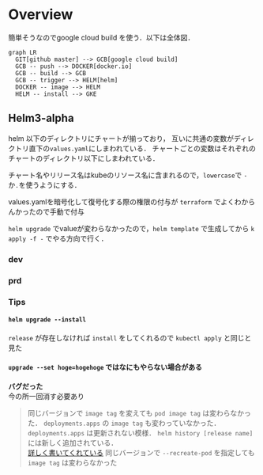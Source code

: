 <head>
<script src="https://unpkg.com/mermaid@8.0.0/dist/mermaid.min.js"></script>
<script>
const mermaiding = function() {
    const elements = document.querySelectorAll("pre>code.language-mermaid");
    for (let i = 0; i < elements.length; i++) {
        const e = elements[i];
        const pre = e.parentElement;
        const replace = function(graph) {
            const elem = document.createElement('div');
            elem.innerHTML = graph;
            elem.className = 'mermaid';
            elem.setAttribute('data-processed', 'true');
            pre.parentElement.replaceChild(elem, pre);
        }
        mermaid.mermaidAPI.render('id' + i, e.textContent, replace);
    }
}

if (document.readyState == 'interactive' || document.readyState == 'complete') {
    mermaiding();
}else{
    document.addEventListener("DOMContentLoaded", mermaiding);
}
</script>
</head>

# Overview
簡単そうなのでgoogle cloud build を使う．以下は全体図．
```mermaid
graph LR
  GIT[github master] --> GCB[google cloud build]
  GCB -- push --> DOCKER[docker.io]
  GCB -- build --> GCB 
  GCB -- trigger --> HELM[helm]
  DOCKER -- image --> HELM
  HELM -- install --> GKE
```

## Helm3-alpha
helm 以下のディレクトリにチャートが揃っており，
互いに共通の変数がディレクトリ直下の`values.yaml`にしまわれている．
チャートごとの変数はそれぞれのチャートのディレクトリ以下にしまわれている．

チャート名やリリース名はkubeのリソース名に含まれるので，`lowercase`で
`-`か`.`を使うようにする．

values.yamlを暗号化して復号化する際の権限の付与が `terraform` でよくわからんかったので手動で付与

`helm upgrade` でvalueが変わらなかったので，`helm template` で生成してから `k apply -f -` でやる方向で行く．


### dev
### prd

### Tips
#### `helm upgrade --install`
`release` が存在しなければ `install` をしてくれるので `kubectl apply` と同じと見た
#### `upgrade --set hoge=hogehoge` ではなにもやらない場合がある
**バグだった**  
今の所一回消す必要あり
>同じバージョンで `image tag` を変えても `pod image tag` は変わらなかった．
`deployments.apps` の `image tag` も変わっていなかった．
`deployments.apps` は更新されない模様．
`helm history [release name]` には新しく追加されている．  
[詳しく書いてくれている](<https://medium.com/@kcatstack/understand-helm-upgrade-flags-reset-values-reuse-values-6e58ac8f127e>
)
同じバージョンで `--recreate-pod` を指定しても `image tag` は変わらなかった
